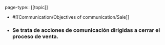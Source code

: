 page-type:: [[topic]]

- #[[Communication/Objectives of communication/Sale]]

- ### Se trata de acciones de comunicación dirigidas a cerrar el proceso de venta.



